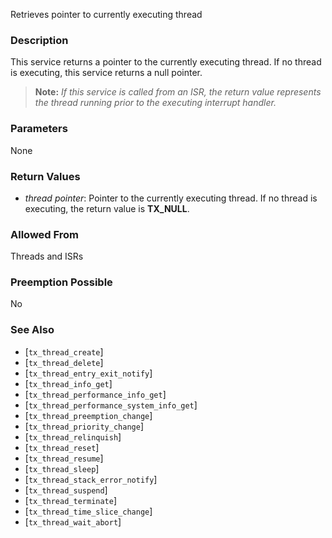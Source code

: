 Retrieves pointer to currently executing thread

### Description

This service returns a pointer to the currently executing thread. If no thread is executing, this service returns a null pointer.

> **Note:** *If this service is called from an ISR, the return value represents the thread running prior to the executing interrupt handler.*

### Parameters

None

### Return Values

- *thread pointer*: Pointer to the currently executing thread. If no thread is executing, the return value is **TX_NULL**.

### Allowed From

Threads and ISRs

### Preemption Possible

No

### See Also

- [`tx_thread_create`]
- [`tx_thread_delete`]
- [`tx_thread_entry_exit_notify`]
- [`tx_thread_info_get`]
- [`tx_thread_performance_info_get`]
- [`tx_thread_performance_system_info_get`]
- [`tx_thread_preemption_change`]
- [`tx_thread_priority_change`]
- [`tx_thread_relinquish`]
- [`tx_thread_reset`]
- [`tx_thread_resume`]
- [`tx_thread_sleep`]
- [`tx_thread_stack_error_notify`]
- [`tx_thread_suspend`]
- [`tx_thread_terminate`]
- [`tx_thread_time_slice_change`]
- [`tx_thread_wait_abort`]

